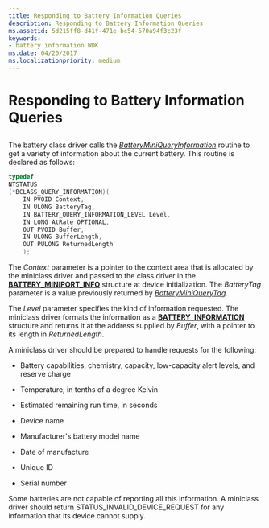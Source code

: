 ```yaml
---
title: Responding to Battery Information Queries
description: Responding to Battery Information Queries
ms.assetid: 5d215ff8-d41f-471e-bc54-570a94f3c23f
keywords:
- battery information WDK
ms.date: 04/20/2017
ms.localizationpriority: medium
---
```


# Responding to Battery Information Queries


## <span id="ddk_responding_to_battery_information_queries_dg"></span><span id="DDK_RESPONDING_TO_BATTERY_INFORMATION_QUERIES_DG"></span>


The battery class driver calls the [*BatteryMiniQueryInformation*](https://docs.microsoft.com/windows/desktop/api/batclass/nc-batclass-bclass_query_information_callback) routine to get a variety of information about the current battery. This routine is declared as follows:

```cpp
typedef 
NTSTATUS
(*BCLASS_QUERY_INFORMATION)(
    IN PVOID Context,
    IN ULONG BatteryTag,
    IN BATTERY_QUERY_INFORMATION_LEVEL Level,
    IN LONG AtRate OPTIONAL,
    OUT PVOID Buffer,
    IN ULONG BufferLength,
    OUT PULONG ReturnedLength
    );
```

The *Context* parameter is a pointer to the context area that is allocated by the miniclass driver and passed to the class driver in the [**BATTERY\_MINIPORT\_INFO**](https://docs.microsoft.com/windows/desktop/api/batclass/ns-batclass-battery_miniport_info) structure at device initialization. The *BatteryTag* parameter is a value previously returned by [*BatteryMiniQueryTag*](https://docs.microsoft.com/windows/desktop/api/batclass/nc-batclass-bclass_query_tag_callback).

The *Level* parameter specifies the kind of information requested. The miniclass driver formats the information as a [**BATTERY\_INFORMATION**](https://msdn.microsoft.com/library/windows/hardware/ff536283) structure and returns it at the address supplied by *Buffer*, with a pointer to its length in *ReturnedLength*.

A miniclass driver should be prepared to handle requests for the following:

-   Battery capabilities, chemistry, capacity, low-capacity alert levels, and reserve charge

-   Temperature, in tenths of a degree Kelvin

-   Estimated remaining run time, in seconds

-   Device name

-   Manufacturer's battery model name

-   Date of manufacture

-   Unique ID

-   Serial number

Some batteries are not capable of reporting all this information. A miniclass driver should return STATUS\_INVALID\_DEVICE\_REQUEST for any information that its device cannot supply.

 

 




